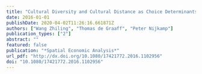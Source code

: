 ```yaml
---
title: "Cultural Diversity and Cultural Distance as Choice Determinants of Migration Destination"
date: 2016-01-01
publishDate: 2020-04-02T11:26:16.661871Z
authors: ["Wang Zhiling", "Thomas de Graaff", "Peter Nijkamp"]
publication_types: ["2"]
abstract: ""
featured: false
publication: "*Spatial Economic Analysis*"
url_pdf: "http://dx.doi.org/10.1080/17421772.2016.1102956"
doi: "10.1080/17421772.2016.1102956"
---
```


